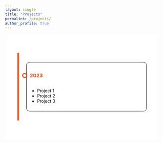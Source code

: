 ```yaml
---
layout: single
title: "Projects"
permalink: /projects/
author_profile: true
---
```


<div class="page__content" style="background-color: white; margin: 0 auto; max-width: 800px; padding: 20px;">

  <style>
    /* Custom timeline styles */
    .timeline {
      margin: 20px auto;
      padding: 20px;
    }

    .card {
      position: relative;
      max-width: 400px;
    }

    .card:nth-child(odd) {
      padding: 30px 0 30px 30px;
    }

    .card:nth-child(even) {
      padding: 30px 30px 30px 0;
    }

    .card::before {
      content: "";
      position: absolute;
      width: 50%;
      height: 100%;
      border: solid orangered;
    }

    .card:nth-child(odd)::before {
      left: 0px;
      top: 0;
      bottom: 0;
      border-width: 5px 0 5px 5px;
      border-radius: 50px 0 0 50px;
    }

    .card:nth-child(even)::before {
      right: 0;
      top: 0;
      bottom: 0;
      border-width: 5px 5px 5px 0;
      border-radius: 0 50px 50px 0;
    }

    .card:first-child::before {
      border-top: 0;
      border-top-left-radius: 0;
      border-bottom-left-radius: 0;
    }

    .card:last-child:nth-child(odd)::before {
      border-bottom: 0;
      border-bottom-left-radius: 0;
      border-top-left-radius: 0;
    }

    .card:last-child:nth-child(even)::before {
      border-bottom: 0;
      border-bottom-right-radius: 0;
      border-top-right-radius: 0;
    }

    .info {
      display: flex;
      flex-direction: column;
      background: white;
      color: black;
      border-radius: 10px;
      padding: 10px;
      border: 1px solid black;
    }

    .title {
      color: orangered;
      position: relative;
      cursor: pointer; /* Add cursor pointer */
    }

    .title::before {
      content: "";
      position: absolute;
      width: 10px;
      height: 10px;
      background: white;
      border-radius: 999px;
      border: 3px solid orangered;
      top: 50%;
      transform: translateY(-50%);
    }

    .card:nth-child(even) > .info > .title {
      text-align: right;
    }

    .card:nth-child(odd) > .info > .title::before {
      left: -25px;
    }

    .card:nth-child(even) > .info > .title::before {
      right: -25px;
    }
    
    /* Adjust the font size for the prompts */
    .info p {
      font-size: 16px;
    }
  </style>

  <div class="timeline">
    <div class="outer">
      <div class="card">
        <div class="info">
          <h3 class="title">2023</h3>
          <ul>
            <li id="project1">Project 1</li>
            <li id="project2">Project 2</li>
            <li id="project3">Project 3</li>
          </ul>
        </div>
      </div>
    </div>
  </div>
</div>

<script>
  document.getElementById("project1").addEventListener("click", function() {
    window.location.href = "/projects/2023/project1.md";
  });

  document.getElementById("project2").addEventListener("click", function() {
    window.location.href = "/projects/2023/project2.md";
  });

  document.getElementById("project3").addEventListener("click", function() {
    window.location.href = "/projects/2023/project3.md";
  });
  // Add similar event listeners for other projects as needed
</script>
